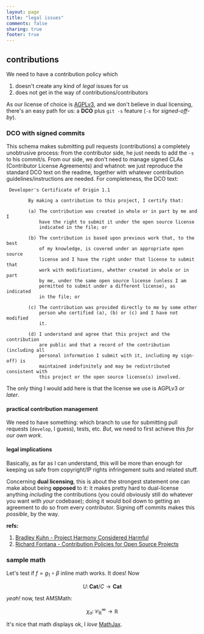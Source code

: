 ```yaml
---
layout: page
title: "legal issues"
comments: false
sharing: true
footer: true
---
```


## contributions ##

We need to have a contribution policy which 

1. doesn't create any kind of _legal_ issues for us
2. does not get in the way of contributions/contributors

As our license of choice is [AGPLv3](http://www.gnu.org/licenses/agpl-3.0.html), and we don't believe in dual licensing, there's an easy path for us: a **DCO** plus `git -s` feature (`-s` for _signed-off-by_). 

### DCO with signed commits ###

This schema makes submitting pull requests (contributions) a completely unobtrusive process: from the contributor side, he just needs to add the `-s` to his commit/s. From our side, we don't need to manage signed CLAs (Contributor License Agreements) and whatnot: we just reproduce the standard DCO text on the readme, together with whatever contribution guidelines/instructions are needed. For completeness, the DCO text:

```
 Developer's Certificate of Origin 1.1

        By making a contribution to this project, I certify that:

        (a) The contribution was created in whole or in part by me and I
            have the right to submit it under the open source license
            indicated in the file; or

        (b) The contribution is based upon previous work that, to the best
            of my knowledge, is covered under an appropriate open source
            license and I have the right under that license to submit that
            work with modifications, whether created in whole or in part
            by me, under the same open source license (unless I am
            permitted to submit under a different license), as indicated
            in the file; or

        (c) The contribution was provided directly to me by some other
            person who certified (a), (b) or (c) and I have not modified
            it.

        (d) I understand and agree that this project and the contribution
            are public and that a record of the contribution (including all
            personal information I submit with it, including my sign-off) is
            maintained indefinitely and may be redistributed consistent with
            this project or the open source license(s) involved.

```

The only thing I would add here is that the license we use is AGPLv3 _or later_.

#### practical contribution management ####

We need to have something: which branch to use for submitting pull requests (`develop`, I guess), tests, etc. _But_, we need to first achieve this _for our own work_.

#### legal implications ####

Basically, as far as I can understand, this will be more than enough for keeping us safe from copyright/IP rights infringement suits and related stuff. 

Concerning **dual licensing**, this is about the strongest statement one can make about being **opposed** to it: it makes pretty hard to dual-license anything _including_ the contributions (you could obviously still do whatever you want with _your_ codebase); doing it would boil down to getting an agreement to do so from every contributor. Signing off commits makes this _possible_, by the way.

**refs:**

1. [Bradley Kuhn - Project Harmony Considered Harmful](http://ebb.org/bkuhn/blog/2011/07/07/harmony-harmful.html)
2. [Richard Fontana - Contribution Policies for Open Source Projects](http://ref.fedorapeople.org/fontana-linuxcon.html)

### sample math ###

Let's test if $f = g_1 \circ \beta$ inline math works. It does! Now

$$
U \colon \mathbf{Cat} / C \to \mathbf{Cat}
$$

_yeah!_ now, test AMSMath:

$$
\chi_a \colon \mathcal{C}^{\infty}_{\mathbb{R}} \to \mathbb{R}
$$

It's nice that math displays ok, I _love_ [MathJax](http://mathjax.org).


